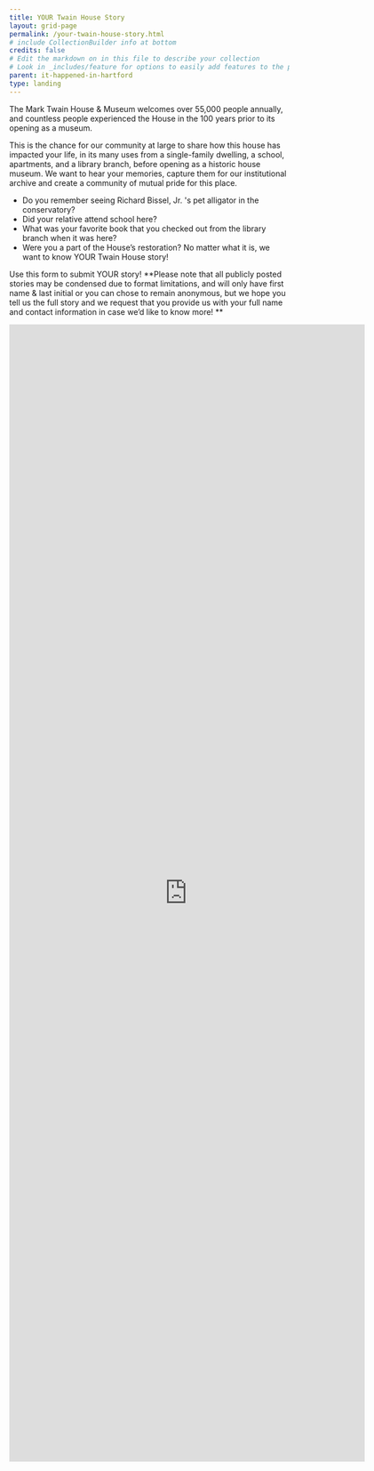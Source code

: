 ```yaml
---
title: YOUR Twain House Story
layout: grid-page
permalink: /your-twain-house-story.html
# include CollectionBuilder info at bottom
credits: false
# Edit the markdown on in this file to describe your collection
# Look in _includes/feature for options to easily add features to the page
parent: it-happened-in-hartford
type: landing
---
```


The Mark Twain House & Museum welcomes over 55,000 people annually, and countless people experienced the House in the 100 years prior to its opening as a museum.

This is the chance for our community at large to share how this house has impacted your life, in its many uses from a single-family dwelling, a school,  apartments, and a library branch, before opening as a historic house museum. We want to hear your memories, capture them for our institutional archive and create a community of mutual pride for this place.
- Do you remember seeing Richard Bissel, Jr. 's pet alligator in the conservatory?
- Did your relative attend school here? 
- What was your favorite book that you checked out from the library branch when it was here? 
- Were you a part of the House’s restoration? 
No matter what it is, we want to know YOUR Twain House story!  

Use this form to submit YOUR story! **Please note that all publicly posted stories may be condensed due to format limitations, and will only have first name & last initial or you can chose to remain anonymous, but we hope you tell us the full story and we request that you provide us with your full name and contact information in case we’d like to know more! **
<iframe src="https://docs.google.com/forms/d/e/1FAIpQLSd90JQgO7y95pc8BGEp0WR64sp_7UZnOin8gIuD9jGWWUqxvw/viewform?embedded=true" width="640" height="2046" frameborder="0" marginheight="0" marginwidth="0">Loading…</iframe>

